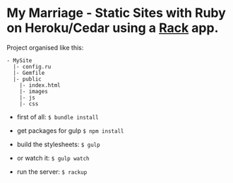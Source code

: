 # My Marriage - Static Sites with Ruby on Heroku/Cedar using a [Rack](http://rack.rubyforge.org/) app.

Project organised like this:

```
- MySite
  |- config.ru
  |- Gemfile
  |- public
    |- index.html
    |- images
    |- js
    |- css
```

- first of all:
`$ bundle install`

- get packages for gulp
`$ npm install`

- build the stylesheets:
`$ gulp`
- or watch it:
`$ gulp watch`

- run the server:
`$ rackup`
